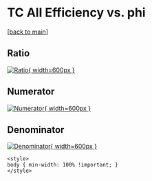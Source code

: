 # TC All Efficiency vs. phi

[[back to main](./)]



## Ratio

[![Ratio](../mtv/var/TC_0_eff_phi.png){ width=600px }](../mtv/var/TC_0_eff_phi.pdf)

## Numerator

[![Numerator](../mtv/num/TC_0_eff_phi_num.png){ width=600px }](../mtv/num/TC_0_eff_phi_num.pdf)

## Denominator

[![Denominator](../mtv/den/TC_0_eff_phi_den.png){ width=600px }](../mtv/den/TC_0_eff_phi_den.pdf)


``` {=html}
<style>
body { min-width: 100% !important; }
</style>
```
